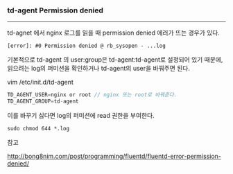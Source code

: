 ### td-agent Permission denied

<hr>
td-agnet 에서 nginx 로그를 읽을 때 permission denied 에러가 뜨는 경우가 있다.

```
[error]: #0 Permission denied @ rb_sysopen - ...log
```



기본적으로 td-agent 의 user:group은 td-agent:td-agent로 설정되어 있기 때문에, 읽으려는 log의 퍼미션을 확인하거나 td-agent의 user을 바꿔주면 된다.



vim /etc/init.d/td-agent

```java
TD_AGENT_USER=nginx or root // nginx 또는 root로 바꿔준다.
TD_AGENT_GROUP=td-agent
```



이를 바꾸기 싫다면 log의 퍼미션에 read 권한을 부여한다.

```
sudo chmod 644 *.log
```



참고

http://bong8nim.com/post/programming/fluentd/fluentd-error-permission-denied/